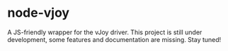 # node-vjoy
A JS-friendly wrapper for the vJoy driver.
This project is still under development, some features and documentation are missing.
Stay tuned!

